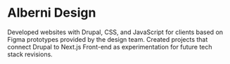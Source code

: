 # Alberni Design

Developed websites with Drupal, CSS, and JavaScript for clients based on Figma prototypes provided by the design team. Created projects that connect Drupal to Next.js Front-end as experimentation for future tech stack revisions.